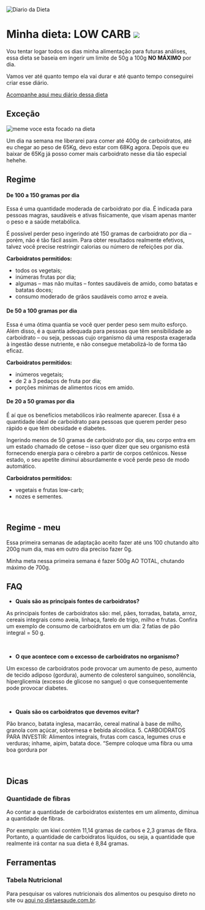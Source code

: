 ![Diario da Dieta](http://makesbycarla.com.br/wp-content/uploads/2016/09/diario-dieta.jpg)

# Minha dieta: LOW CARB ![](https://upload.wikimedia.org/wikipedia/commons/e/e7/Dihydroxyacetone_Fischer.svg)

Vou tentar logar todos os dias minha alimentação para futuras análises, essa dieta se baseia em ingerir um limite de 50g a 100g **NO MÁXIMO** por dia.

Vamos ver até quanto tempo ela vai durar e até quanto tempo conseguirei criar esse diário.

[Acompanhe aqui meu diário dessa dieta](https://github.com/suissa/minha-dieta/blob/master/diario.md)

## Exceção

![meme voce esta focado na dieta](https://pics.me.me/sevoceviuumovo-frito-jacl-lemes-voce-esta-focado-na-dieta-7777199.png)

Um dia na semana me liberarei para comer até 400g de carboidratos, até eu chegar ao peso de 65Kg, devo estar com 68Kg agora.
Depois que eu baixar de 65Kg já posso comer mais carboidrato nesse dia tão especial hehehe.


## Regime

#### De 100 a 150 gramas por dia

Essa é uma quantidade moderada de carboidrato por dia. É indicada para pessoas magras, saudáveis e ativas fisicamente, que visam apenas manter o peso e a saúde metabólica.

É possível perder peso ingerindo até 150 gramas de carboidrato por dia – porém, não é tão fácil assim. Para obter resultados realmente efetivos, talvez você precise restringir calorias ou número de refeições por dia.

**Carboidratos permitidos:**

- todos os vegetais;
- inúmeras frutas por dia;
- algumas – mas não muitas – fontes saudáveis de amido, como batatas e batatas doces;
- consumo moderado de grãos saudáveis como arroz e aveia.


#### De 50 a 100 gramas por dia

Essa é uma ótima quantia se você quer perder peso sem muito esforço. Além disso, é a quantia adequada para pessoas que têm sensibilidade ao carboidrato – ou seja, pessoas cujo organismo dá uma resposta exagerada à ingestão desse nutriente, e não consegue metabolizá-lo de forma tão eficaz.

**Carboidratos permitidos:**

- inúmeros vegetais;
- de 2 a 3 pedaços de fruta por dia;
- porções mínimas de alimentos ricos em amido.

#### De 20 a 50 gramas por dia

É aí que os benefícios metabólicos irão realmente aparecer. Essa é a quantidade ideal de carboidrato para pessoas que querem perder peso rápido e que têm obesidade e diabetes.

Ingerindo menos de 50 gramas de carboidrato por dia, seu corpo entra em um estado chamado de cetose – isso quer dizer que seu organismo está fornecendo energia para o cérebro a partir de corpos cetônicos. Nesse estado, o seu apetite diminui absurdamente e você perde peso de modo automático.

**Carboidratos permitidos:**

- vegetais e frutas low-carb;
- nozes e sementes.

<br>

## Regime - meu

Essa primeira semanas de adaptação aceito fazer até uns 100 chutando alto 200g num dia, mas em outro dia preciso fazer 0g.

Minha meta nessa primeira semana é fazer 500g AO TOTAL, chutando máximo de 700g.


## FAQ

- **Quais são as principais fontes de carboidratos?**

As principais fontes de carboidratos são: mel, pães, torradas, batata, arroz, cereais integrais como aveia, linhaça, farelo de trigo, milho e frutas. Confira um exemplo de consumo de carboidratos em um dia: 2 fatias de pão integral = 50 g.

<br>

- **O que acontece com o excesso de carboidratos no organismo?**

Um excesso de carboidratos pode provocar um aumento de peso, aumento de tecido adiposo (gordura), aumento de colesterol sanguíneo, sonolência, hiperglicemia (excesso de glicose no sangue) o que consequentemente pode provocar diabetes.

<br>


- **Quais são os carboidratos que devemos evitar?**

Pão branco, batata inglesa, macarrão, cereal matinal à base de milho, granola com açúcar, sobremesa e bebida alcoólica. 5. CARBOIDRATOS PARA INVESTIR: Alimentos integrais, frutas com casca, legumes crus e verduras; inhame, aipim, batata doce. “Sempre coloque uma fibra ou uma boa gordura por 

<br>

## Dicas

### Quantidade de fibras

Ao contar a quantidade de carboidratos existentes em um alimento, diminua a quantidade de fibras. 

Por exemplo: um kiwi contém 11,14 gramas de carbos e 2,3 gramas de fibra. 
Portanto, a quantidade de carboidratos líquidos, ou seja, a quantidade que realmente irá contar na sua dieta é 8,84 gramas.


## Ferramentas

### Tabela Nutricional

Para pesquisar os valores nutricionais dos alimentos ou pesquiso direto no site ou [aqui no dietaesaude.com.br](https://www.dietaesaude.com.br/dietas/alimentos/).


